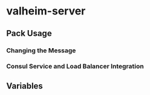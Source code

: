 # valheim-server

## Pack Usage

### Changing the Message

### Consul Service and Load Balancer Integration

## Variables
